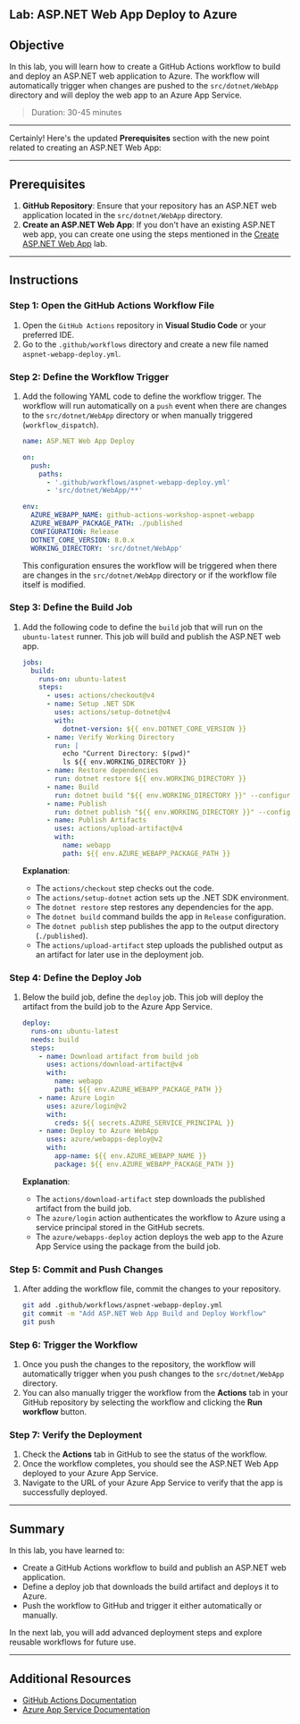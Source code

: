 ## Lab: ASP.NET Web App Deploy to Azure

## Objective

In this lab, you will learn how to create a GitHub Actions workflow to build and deploy an ASP.NET web application to Azure. The workflow will automatically trigger when changes are pushed to the `src/dotnet/WebApp` directory and will deploy the web app to an Azure App Service.

> Duration: 30-45 minutes

---

Certainly! Here's the updated **Prerequisites** section with the new point related to creating an ASP.NET Web App:

---

## Prerequisites

1. **GitHub Repository**: Ensure that your repository has an ASP.NET web application located in the `src/dotnet/WebApp` directory.
2. **Create an ASP.NET Web App**: If you don't have an existing ASP.NET web app, you can create one using the steps mentioned in the [Create ASP.NET Web App](./../create-webapp/lab.md) lab.

---

## Instructions

### Step 1: Open the GitHub Actions Workflow File

1. Open the `GitHub Actions` repository in **Visual Studio Code** or your preferred IDE.
2. Go to the `.github/workflows` directory and create a new file named `aspnet-webapp-deploy.yml`.

### Step 2: Define the Workflow Trigger

1. Add the following YAML code to define the workflow trigger. The workflow will run automatically on a `push` event when there are changes to the `src/dotnet/WebApp` directory or when manually triggered (`workflow_dispatch`).

   ```yaml
   name: ASP.NET Web App Deploy

   on:
     push:
       paths:
         - '.github/workflows/aspnet-webapp-deploy.yml'
         - 'src/dotnet/WebApp/**'

   env:
     AZURE_WEBAPP_NAME: github-actions-workshop-aspnet-webapp
     AZURE_WEBAPP_PACKAGE_PATH: ./published
     CONFIGURATION: Release
     DOTNET_CORE_VERSION: 8.0.x
     WORKING_DIRECTORY: 'src/dotnet/WebApp'
   ```

   This configuration ensures the workflow will be triggered when there are changes in the `src/dotnet/WebApp` directory or if the workflow file itself is modified.

### Step 3: Define the Build Job

1. Add the following code to define the `build` job that will run on the `ubuntu-latest` runner. This job will build and publish the ASP.NET web app.

   ```yaml
   jobs:
     build:
       runs-on: ubuntu-latest
       steps:
         - uses: actions/checkout@v4
         - name: Setup .NET SDK
           uses: actions/setup-dotnet@v4
           with:
             dotnet-version: ${{ env.DOTNET_CORE_VERSION }}
         - name: Verify Working Directory
           run: |
             echo "Current Directory: $(pwd)"
             ls ${{ env.WORKING_DIRECTORY }}
         - name: Restore dependencies
           run: dotnet restore ${{ env.WORKING_DIRECTORY }}
         - name: Build
           run: dotnet build "${{ env.WORKING_DIRECTORY }}" --configuration ${{ env.CONFIGURATION }} --no-restore
         - name: Publish
           run: dotnet publish "${{ env.WORKING_DIRECTORY }}" --configuration ${{ env.CONFIGURATION }} --output "${{ env.AZURE_WEBAPP_PACKAGE_PATH }}"
         - name: Publish Artifacts
           uses: actions/upload-artifact@v4
           with:
             name: webapp
             path: ${{ env.AZURE_WEBAPP_PACKAGE_PATH }}
   ```

   **Explanation**:

   - The `actions/checkout` step checks out the code.
   - The `actions/setup-dotnet` action sets up the .NET SDK environment.
   - The `dotnet restore` step restores any dependencies for the app.
   - The `dotnet build` command builds the app in `Release` configuration.
   - The `dotnet publish` step publishes the app to the output directory (`./published`).
   - The `actions/upload-artifact` step uploads the published output as an artifact for later use in the deployment job.

### Step 4: Define the Deploy Job

1. Below the build job, define the `deploy` job. This job will deploy the artifact from the build job to the Azure App Service.

   ```yaml
   deploy:
     runs-on: ubuntu-latest
     needs: build
     steps:
       - name: Download artifact from build job
         uses: actions/download-artifact@v4
         with:
           name: webapp
           path: ${{ env.AZURE_WEBAPP_PACKAGE_PATH }}
       - name: Azure Login
         uses: azure/login@v2
         with:
           creds: ${{ secrets.AZURE_SERVICE_PRINCIPAL }}
       - name: Deploy to Azure WebApp
         uses: azure/webapps-deploy@v2
         with:
           app-name: ${{ env.AZURE_WEBAPP_NAME }}
           package: ${{ env.AZURE_WEBAPP_PACKAGE_PATH }}
   ```

   **Explanation**:

   - The `actions/download-artifact` step downloads the published artifact from the build job.
   - The `azure/login` action authenticates the workflow to Azure using a service principal stored in the GitHub secrets.
   - The `azure/webapps-deploy` action deploys the web app to the Azure App Service using the package from the build job.

### Step 5: Commit and Push Changes

1. After adding the workflow file, commit the changes to your repository.

   ```bash
   git add .github/workflows/aspnet-webapp-deploy.yml
   git commit -m "Add ASP.NET Web App Build and Deploy Workflow"
   git push
   ```

### Step 6: Trigger the Workflow

1. Once you push the changes to the repository, the workflow will automatically trigger when you push changes to the `src/dotnet/WebApp` directory.
2. You can also manually trigger the workflow from the **Actions** tab in your GitHub repository by selecting the workflow and clicking the **Run workflow** button.

### Step 7: Verify the Deployment

1. Check the **Actions** tab in GitHub to see the status of the workflow.
2. Once the workflow completes, you should see the ASP.NET Web App deployed to your Azure App Service.
3. Navigate to the URL of your Azure App Service to verify that the app is successfully deployed.

---

## Summary

In this lab, you have learned to:

- Create a GitHub Actions workflow to build and publish an ASP.NET web application.
- Define a deploy job that downloads the build artifact and deploys it to Azure.
- Push the workflow to GitHub and trigger it either automatically or manually.

In the next lab, you will add advanced deployment steps and explore reusable workflows for future use.

---

## Additional Resources

- [GitHub Actions Documentation](https://docs.github.com/en/actions)
- [Azure App Service Documentation](https://learn.microsoft.com/en-us/azure/app-service/)
